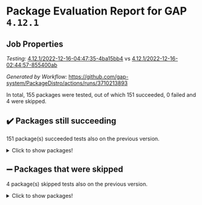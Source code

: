# Package Evaluation Report for GAP `4.12.1`

## Job Properties

*Testing:* [4.12.1/2022-12-16-04:47:35-4ba15bb4](https://github.com/gap-system/PackageDistro/blob/data/reports/4.12.1/2022-12-16-04:47:35-4ba15bb4) vs [4.12.1/2022-12-16-02:44:57-855400ab](https://github.com/gap-system/PackageDistro/blob/data/reports/4.12.1/2022-12-16-02:44:57-855400ab)

*Generated by Workflow:* https://github.com/gap-system/PackageDistro/actions/runs/3710213893

In total, 155 packages were tested, out of which 151 succeeded, 0 failed and 4 were skipped.

## :heavy_check_mark: Packages still succeeding

151 package(s) succeeded tests also on the previous version.
<details><summary>Click to show packages!</summary>

- 4ti2interface 2022.09-01 [(success)](https://github.com/gap-system/PackageDistro/actions/runs/3710213893/jobs/6289691895)
- ace 5.6.1 [(success)](https://github.com/gap-system/PackageDistro/actions/runs/3710213893/jobs/6289691967)
- aclib 1.3.2 [(success)](https://github.com/gap-system/PackageDistro/actions/runs/3710213893/jobs/6289692016)
- agt 0.3 [(success)](https://github.com/gap-system/PackageDistro/actions/runs/3710213893/jobs/6289692064)
- alnuth 3.2.1 [(success)](https://github.com/gap-system/PackageDistro/actions/runs/3710213893/jobs/6289692129)
- anupq 3.2.6 [(success)](https://github.com/gap-system/PackageDistro/actions/runs/3710213893/jobs/6289692181)
- atlasrep 2.1.6 [(success)](https://github.com/gap-system/PackageDistro/actions/runs/3710213893/jobs/6289692243)
- autodoc 2022.10.20 [(success)](https://github.com/gap-system/PackageDistro/actions/runs/3710213893/jobs/6289692303)
- automata 1.15 [(success)](https://github.com/gap-system/PackageDistro/actions/runs/3710213893/jobs/6289692363)
- automgrp 1.3.2 [(success)](https://github.com/gap-system/PackageDistro/actions/runs/3710213893/jobs/6289692427)
- autpgrp 1.11 [(success)](https://github.com/gap-system/PackageDistro/actions/runs/3710213893/jobs/6289692489)
- cap 2022.12-10 [(success)](https://github.com/gap-system/PackageDistro/actions/runs/3710213893/jobs/6289692557)
- caratinterface 2.3.4 [(success)](https://github.com/gap-system/PackageDistro/actions/runs/3710213893/jobs/6289692619)
- cddinterface 2022.11.01 [(success)](https://github.com/gap-system/PackageDistro/actions/runs/3710213893/jobs/6289692674)
- circle 1.6.5 [(success)](https://github.com/gap-system/PackageDistro/actions/runs/3710213893/jobs/6289692745)
- classicpres 1.22 [(success)](https://github.com/gap-system/PackageDistro/actions/runs/3710213893/jobs/6289692808)
- cohomolo 1.6.10 [(success)](https://github.com/gap-system/PackageDistro/actions/runs/3710213893/jobs/6289692860)
- congruence 1.2.4 [(success)](https://github.com/gap-system/PackageDistro/actions/runs/3710213893/jobs/6289692915)
- corelg 1.56 [(success)](https://github.com/gap-system/PackageDistro/actions/runs/3710213893/jobs/6289692968)
- crime 1.6 [(success)](https://github.com/gap-system/PackageDistro/actions/runs/3710213893/jobs/6289693021)
- crisp 1.4.6 [(success)](https://github.com/gap-system/PackageDistro/actions/runs/3710213893/jobs/6289693082)
- crypting 0.10.4 [(success)](https://github.com/gap-system/PackageDistro/actions/runs/3710213893/jobs/6289693144)
- cryst 4.1.25 [(success)](https://github.com/gap-system/PackageDistro/actions/runs/3710213893/jobs/6289693196)
- crystcat 1.1.10 [(success)](https://github.com/gap-system/PackageDistro/actions/runs/3710213893/jobs/6289693251)
- ctbllib 1.3.4 [(success)](https://github.com/gap-system/PackageDistro/actions/runs/3710213893/jobs/6289693296)
- cubefree 1.19 [(success)](https://github.com/gap-system/PackageDistro/actions/runs/3710213893/jobs/6289693343)
- curlinterface 2.3.1 [(success)](https://github.com/gap-system/PackageDistro/actions/runs/3710213893/jobs/6289693426)
- cvec 2.7.6 [(success)](https://github.com/gap-system/PackageDistro/actions/runs/3710213893/jobs/6289693494)
- datastructures 0.3.0 [(success)](https://github.com/gap-system/PackageDistro/actions/runs/3710213893/jobs/6289693539)
- deepthought 1.0.6 [(success)](https://github.com/gap-system/PackageDistro/actions/runs/3710213893/jobs/6289693587)
- design 1.7 [(success)](https://github.com/gap-system/PackageDistro/actions/runs/3710213893/jobs/6289693641)
- difsets 2.3.1 [(success)](https://github.com/gap-system/PackageDistro/actions/runs/3710213893/jobs/6289693695)
- digraphs 1.6.1 [(success)](https://github.com/gap-system/PackageDistro/actions/runs/3710213893/jobs/6289693758)
- edim 1.3.6 [(success)](https://github.com/gap-system/PackageDistro/actions/runs/3710213893/jobs/6289693804)
- example 4.3.2 [(success)](https://github.com/gap-system/PackageDistro/actions/runs/3710213893/jobs/6289693856)
- examplesforhomalg 2022.11-01 [(success)](https://github.com/gap-system/PackageDistro/actions/runs/3710213893/jobs/6289693903)
- factint 1.6.3 [(success)](https://github.com/gap-system/PackageDistro/actions/runs/3710213893/jobs/6289693949)
- ferret 1.0.9 [(success)](https://github.com/gap-system/PackageDistro/actions/runs/3710213893/jobs/6289694005)
- fga 1.4.0 [(success)](https://github.com/gap-system/PackageDistro/actions/runs/3710213893/jobs/6289694079)
- fining 1.5.4 [(success)](https://github.com/gap-system/PackageDistro/actions/runs/3710213893/jobs/6289694142)
- float 1.0.3 [(success)](https://github.com/gap-system/PackageDistro/actions/runs/3710213893/jobs/6289694201)
- format 1.4.3 [(success)](https://github.com/gap-system/PackageDistro/actions/runs/3710213893/jobs/6289694257)
- forms 1.2.9 [(success)](https://github.com/gap-system/PackageDistro/actions/runs/3710213893/jobs/6289694308)
- fplsa 1.2.5 [(success)](https://github.com/gap-system/PackageDistro/actions/runs/3710213893/jobs/6289694355)
- fr 2.4.12 [(success)](https://github.com/gap-system/PackageDistro/actions/runs/3710213893/jobs/6289694433)
- francy 1.2.5 [(success)](https://github.com/gap-system/PackageDistro/actions/runs/3710213893/jobs/6289694498)
- fwtree 1.3 [(success)](https://github.com/gap-system/PackageDistro/actions/runs/3710213893/jobs/6289694558)
- gapdoc 1.6.6 [(success)](https://github.com/gap-system/PackageDistro/actions/runs/3710213893/jobs/6289694621)
- gauss 2022.11-01 [(success)](https://github.com/gap-system/PackageDistro/actions/runs/3710213893/jobs/6289694691)
- gaussforhomalg 2022.08-03 [(success)](https://github.com/gap-system/PackageDistro/actions/runs/3710213893/jobs/6289694761)
- gbnp 1.0.5 [(success)](https://github.com/gap-system/PackageDistro/actions/runs/3710213893/jobs/6289694821)
- generalizedmorphismsforcap 2022.12-01 [(success)](https://github.com/gap-system/PackageDistro/actions/runs/3710213893/jobs/6289694895)
- genss 1.6.8 [(success)](https://github.com/gap-system/PackageDistro/actions/runs/3710213893/jobs/6289694965)
- gradedmodules 2022.09-02 [(success)](https://github.com/gap-system/PackageDistro/actions/runs/3710213893/jobs/6289695027)
- gradedringforhomalg 2022.11-01 [(success)](https://github.com/gap-system/PackageDistro/actions/runs/3710213893/jobs/6289695083)
- grape 4.9.0 [(success)](https://github.com/gap-system/PackageDistro/actions/runs/3710213893/jobs/6289695126)
- groupoids 1.71 [(success)](https://github.com/gap-system/PackageDistro/actions/runs/3710213893/jobs/6289695200)
- grpconst 2.6.3 [(success)](https://github.com/gap-system/PackageDistro/actions/runs/3710213893/jobs/6289695256)
- guarana 0.96.3 [(success)](https://github.com/gap-system/PackageDistro/actions/runs/3710213893/jobs/6289695318)
- guava 3.17 [(success)](https://github.com/gap-system/PackageDistro/actions/runs/3710213893/jobs/6289695377)
- hap 1.47 [(success)](https://github.com/gap-system/PackageDistro/actions/runs/3710213893/jobs/6289695421)
- hapcryst 0.1.15 [(success)](https://github.com/gap-system/PackageDistro/actions/runs/3710213893/jobs/6289695473)
- hecke 1.5.3 [(success)](https://github.com/gap-system/PackageDistro/actions/runs/3710213893/jobs/6289695519)
- help 3.5 [(success)](https://github.com/gap-system/PackageDistro/actions/runs/3710213893/jobs/6289695559)
- homalg 2022.11-01 [(success)](https://github.com/gap-system/PackageDistro/actions/runs/3710213893/jobs/6289695612)
- homalgtocas 2022.11-02 [(success)](https://github.com/gap-system/PackageDistro/actions/runs/3710213893/jobs/6289695672)
- idrel 2.44 [(success)](https://github.com/gap-system/PackageDistro/actions/runs/3710213893/jobs/6289695722)
- images 1.3.1 [(success)](https://github.com/gap-system/PackageDistro/actions/runs/3710213893/jobs/6289695767)
- intpic 0.3.0 [(success)](https://github.com/gap-system/PackageDistro/actions/runs/3710213893/jobs/6289695816)
- io 4.8.0 [(success)](https://github.com/gap-system/PackageDistro/actions/runs/3710213893/jobs/6289695887)
- io_forhomalg 2022.11-01 [(success)](https://github.com/gap-system/PackageDistro/actions/runs/3710213893/jobs/6289695949)
- irredsol 1.4.4 [(success)](https://github.com/gap-system/PackageDistro/actions/runs/3710213893/jobs/6289696008)
- json 2.1.1 [(success)](https://github.com/gap-system/PackageDistro/actions/runs/3710213893/jobs/6289696069)
- jupyterkernel 1.4.1 [(success)](https://github.com/gap-system/PackageDistro/actions/runs/3710213893/jobs/6289696109)
- jupyterviz 1.5.6 [(success)](https://github.com/gap-system/PackageDistro/actions/runs/3710213893/jobs/6289696166)
- kan 1.34 [(success)](https://github.com/gap-system/PackageDistro/actions/runs/3710213893/jobs/6289696210)
- kbmag 1.5.10 [(success)](https://github.com/gap-system/PackageDistro/actions/runs/3710213893/jobs/6289696250)
- laguna 3.9.5 [(success)](https://github.com/gap-system/PackageDistro/actions/runs/3710213893/jobs/6289696293)
- liealgdb 2.2.1 [(success)](https://github.com/gap-system/PackageDistro/actions/runs/3710213893/jobs/6289696354)
- liepring 2.8 [(success)](https://github.com/gap-system/PackageDistro/actions/runs/3710213893/jobs/6289696406)
- liering 2.4.2 [(success)](https://github.com/gap-system/PackageDistro/actions/runs/3710213893/jobs/6289696456)
- linearalgebraforcap 2022.12-04 [(success)](https://github.com/gap-system/PackageDistro/actions/runs/3710213893/jobs/6289696504)
- localizeringforhomalg 2022.11-01 [(success)](https://github.com/gap-system/PackageDistro/actions/runs/3710213893/jobs/6289696558)
- loops 3.4.3 [(success)](https://github.com/gap-system/PackageDistro/actions/runs/3710213893/jobs/6289696598)
- lpres 1.0.3 [(success)](https://github.com/gap-system/PackageDistro/actions/runs/3710213893/jobs/6289696655)
- majoranaalgebras 1.5.1 [(success)](https://github.com/gap-system/PackageDistro/actions/runs/3710213893/jobs/6289696720)
- mapclass 1.4.6 [(success)](https://github.com/gap-system/PackageDistro/actions/runs/3710213893/jobs/6289696785)
- matgrp 0.70 [(success)](https://github.com/gap-system/PackageDistro/actions/runs/3710213893/jobs/6289696845)
- matricesforhomalg 2022.12-01 [(success)](https://github.com/gap-system/PackageDistro/actions/runs/3710213893/jobs/6289696902)
- modisom 2.5.3 [(success)](https://github.com/gap-system/PackageDistro/actions/runs/3710213893/jobs/6289696960)
- modulepresentationsforcap 2022.12-01 [(success)](https://github.com/gap-system/PackageDistro/actions/runs/3710213893/jobs/6289697006)
- modules 2022.11-01 [(success)](https://github.com/gap-system/PackageDistro/actions/runs/3710213893/jobs/6289697064)
- monoidalcategories 2022.12-01 [(success)](https://github.com/gap-system/PackageDistro/actions/runs/3710213893/jobs/6289697122)
- nconvex 2022.09-01 [(success)](https://github.com/gap-system/PackageDistro/actions/runs/3710213893/jobs/6289697178)
- nilmat 1.4.2 [(success)](https://github.com/gap-system/PackageDistro/actions/runs/3710213893/jobs/6289697251)
- nock 1.5 [(success)](https://github.com/gap-system/PackageDistro/actions/runs/3710213893/jobs/6289697302)
- normalizinterface 1.3.5 [(success)](https://github.com/gap-system/PackageDistro/actions/runs/3710213893/jobs/6289697350)
- nq 2.5.9 [(success)](https://github.com/gap-system/PackageDistro/actions/runs/3710213893/jobs/6289697408)
- numericalsgps 1.3.1 [(success)](https://github.com/gap-system/PackageDistro/actions/runs/3710213893/jobs/6289697470)
- openmath 11.5.2 [(success)](https://github.com/gap-system/PackageDistro/actions/runs/3710213893/jobs/6289697517)
- orb 4.9.0 [(success)](https://github.com/gap-system/PackageDistro/actions/runs/3710213893/jobs/6289697582)
- packagemanager 1.3.2 [(success)](https://github.com/gap-system/PackageDistro/actions/runs/3710213893/jobs/6289697638)
- patternclass 2.4.3 [(success)](https://github.com/gap-system/PackageDistro/actions/runs/3710213893/jobs/6289697695)
- permut 2.0.4 [(success)](https://github.com/gap-system/PackageDistro/actions/runs/3710213893/jobs/6289697774)
- polenta 1.3.10 [(success)](https://github.com/gap-system/PackageDistro/actions/runs/3710213893/jobs/6289697833)
- polymaking 0.8.6 [(success)](https://github.com/gap-system/PackageDistro/actions/runs/3710213893/jobs/6289697894)
- primgrp 3.4.3 [(success)](https://github.com/gap-system/PackageDistro/actions/runs/3710213893/jobs/6289697956)
- profiling 2.5.1 [(success)](https://github.com/gap-system/PackageDistro/actions/runs/3710213893/jobs/6289698011)
- qpa 1.34 [(success)](https://github.com/gap-system/PackageDistro/actions/runs/3710213893/jobs/6289698078)
- quagroup 1.8.3 [(success)](https://github.com/gap-system/PackageDistro/actions/runs/3710213893/jobs/6289698143)
- radiroot 2.9 [(success)](https://github.com/gap-system/PackageDistro/actions/runs/3710213893/jobs/6289698190)
- rcwa 4.7.1 [(success)](https://github.com/gap-system/PackageDistro/actions/runs/3710213893/jobs/6289698254)
- rds 1.8 [(success)](https://github.com/gap-system/PackageDistro/actions/runs/3710213893/jobs/6289698318)
- recog 1.4.2 [(success)](https://github.com/gap-system/PackageDistro/actions/runs/3710213893/jobs/6289698374)
- repndecomp 1.2.1 [(success)](https://github.com/gap-system/PackageDistro/actions/runs/3710213893/jobs/6289698440)
- repsn 3.1.0 [(success)](https://github.com/gap-system/PackageDistro/actions/runs/3710213893/jobs/6289698506)
- resclasses 4.7.3 [(success)](https://github.com/gap-system/PackageDistro/actions/runs/3710213893/jobs/6289698568)
- ringsforhomalg 2022.11-01 [(success)](https://github.com/gap-system/PackageDistro/actions/runs/3710213893/jobs/6289698634)
- sco 2022.09-01 [(success)](https://github.com/gap-system/PackageDistro/actions/runs/3710213893/jobs/6289698703)
- scscp 2.4.0 [(success)](https://github.com/gap-system/PackageDistro/actions/runs/3710213893/jobs/6289698789)
- semigroups 5.2.0 [(success)](https://github.com/gap-system/PackageDistro/actions/runs/3710213893/jobs/6289698859)
- sglppow 2.3 [(success)](https://github.com/gap-system/PackageDistro/actions/runs/3710213893/jobs/6289698932)
- sgpviz 0.999.5 [(success)](https://github.com/gap-system/PackageDistro/actions/runs/3710213893/jobs/6289699000)
- simpcomp 2.1.14 [(success)](https://github.com/gap-system/PackageDistro/actions/runs/3710213893/jobs/6289699055)
- singular 2022.09.23 [(success)](https://github.com/gap-system/PackageDistro/actions/runs/3710213893/jobs/6289699110)
- sl2reps 1.1 [(success)](https://github.com/gap-system/PackageDistro/actions/runs/3710213893/jobs/6289699154)
- sla 1.5.3 [(success)](https://github.com/gap-system/PackageDistro/actions/runs/3710213893/jobs/6289699217)
- smallgrp 1.5.1 [(success)](https://github.com/gap-system/PackageDistro/actions/runs/3710213893/jobs/6289699273)
- smallsemi 0.6.13 [(success)](https://github.com/gap-system/PackageDistro/actions/runs/3710213893/jobs/6289699349)
- sonata 2.9.6 [(success)](https://github.com/gap-system/PackageDistro/actions/runs/3710213893/jobs/6289699400)
- sophus 1.27 [(success)](https://github.com/gap-system/PackageDistro/actions/runs/3710213893/jobs/6289699458)
- spinsym 1.5.2 [(success)](https://github.com/gap-system/PackageDistro/actions/runs/3710213893/jobs/6289699519)
- standardff 0.9.4 [(success)](https://github.com/gap-system/PackageDistro/actions/runs/3710213893/jobs/6289699581)
- symbcompcc 1.3.2 [(success)](https://github.com/gap-system/PackageDistro/actions/runs/3710213893/jobs/6289699632)
- thelma 1.3 [(success)](https://github.com/gap-system/PackageDistro/actions/runs/3710213893/jobs/6289699685)
- tomlib 1.2.9 [(success)](https://github.com/gap-system/PackageDistro/actions/runs/3710213893/jobs/6289699821)
- toolsforhomalg 2022.12-01 [(success)](https://github.com/gap-system/PackageDistro/actions/runs/3710213893/jobs/6289699874)
- toric 1.9.5 [(success)](https://github.com/gap-system/PackageDistro/actions/runs/3710213893/jobs/6289699923)
- toricvarieties 2022.07.13 [(success)](https://github.com/gap-system/PackageDistro/actions/runs/3710213893/jobs/6289699994)
- transgrp 3.6.3 [(success)](https://github.com/gap-system/PackageDistro/actions/runs/3710213893/jobs/6289700049)
- ugaly 4.0.3 [(success)](https://github.com/gap-system/PackageDistro/actions/runs/3710213893/jobs/6289700145)
- unipot 1.5 [(success)](https://github.com/gap-system/PackageDistro/actions/runs/3710213893/jobs/6289700213)
- unitlib 4.1.0 [(success)](https://github.com/gap-system/PackageDistro/actions/runs/3710213893/jobs/6289700276)
- utils 0.81 [(success)](https://github.com/gap-system/PackageDistro/actions/runs/3710213893/jobs/6289700359)
- uuid 0.7 [(success)](https://github.com/gap-system/PackageDistro/actions/runs/3710213893/jobs/6289700432)
- walrus 0.9991 [(success)](https://github.com/gap-system/PackageDistro/actions/runs/3710213893/jobs/6289700493)
- wedderga 4.10.2 [(success)](https://github.com/gap-system/PackageDistro/actions/runs/3710213893/jobs/6289700552)
- xmod 2.88 [(success)](https://github.com/gap-system/PackageDistro/actions/runs/3710213893/jobs/6289700609)
- xmodalg 1.23 [(success)](https://github.com/gap-system/PackageDistro/actions/runs/3710213893/jobs/6289700667)
- yangbaxter 0.10.2 [(success)](https://github.com/gap-system/PackageDistro/actions/runs/3710213893/jobs/6289700722)
- zeromqinterface 0.14 [(success)](https://github.com/gap-system/PackageDistro/actions/runs/3710213893/jobs/6289700770)
</details>

## :heavy_minus_sign: Packages that were skipped

4 package(s) skipped tests also on the previous version.
<details><summary>Click to show packages!</summary>

- browse 1.8.19 [(skipped)](https://github.com/gap-system/PackageDistro/actions/runs/3710213893/jobs/6289531298)
- itc 1.5.1 [(skipped)](https://github.com/gap-system/PackageDistro/actions/runs/3710213893/jobs/6289531298)
- polycyclic 2.16 [(skipped)](https://github.com/gap-system/PackageDistro/actions/runs/3710213893/jobs/6289531298)
- xgap 4.31 [(skipped)](https://github.com/gap-system/PackageDistro/actions/runs/3710213893/jobs/6289531298)
</details>

